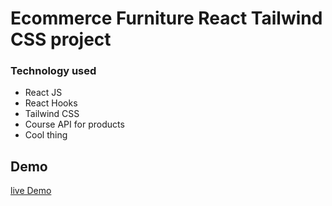 # Ecommerce Furniture React Tailwind CSS project

### Technology used

- React JS
- React Hooks
- Tailwind CSS
- Course API for products
- Cool thing

## Demo

[live Demo](https://ecommerce-furniture-with-redux-website.vercel.app/)
